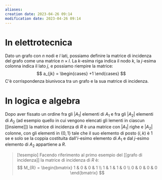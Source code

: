 ```yaml
---
aliases: 
creation date: 2023-04-26 09:14
modification date: 2023-04-26 09:14
---
```


# In elettrotecnica
Dato un grafo con $n$ nodi e $l$ lati, possiamo definire la matrice di incidenza del grafo come una matrice $n \times l$. 
La $k$-esima riga indica il nodo $k$, la $j$-esima colonna indica il lato $j$, e possiamo riempire la matrice:
$$ a_{jk} = \begin{cases}
+1
\end{cases} $$
C'è corrispondenza biunivoca tra un grafo e  la sua matrice di incidenza.
# In logica e algebra
Dopo aver fissato un ordine fra gli $|A_{1}|$ elementi di $A_{1}$ e fra gli $|A_{2}|$ elementi di $A_{2}$ (ad esempio quello in cui vengono elencati gli lementi in ciascun [[insieme]]) la matrice di incidenza di $R$ è una matrice con $|A_{1}|$ righe e $|A_{2}|$ colonne, con gli elementi in $\{ 0,1 \}$ tale che il suo elemento di posto $(i,k)$ è $1$ se e solo se la coppia costituita dall'$i$-esimo elemento di $A_{1}$ e dal $j$-esimo elemento di $A_{2}$ appartiene a $R$.

> [!esempio]
> Facendo riferimento al primo esempio del [[grafo di incidenza]] la matrice di incidenza di $R$ è:
> $$
> M_{R} = \begin{bmatrix}
> 1 & 0 & 0 & 1 \\
> 1 & 1 & 1 & 0 \\
> 0 & 0 & 0 & 0
> \end{bmatrix}
> $$
> 



